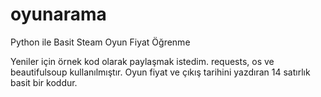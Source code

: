 # oyunarama
Python ile Basit Steam Oyun Fiyat Öğrenme

Yeniler için örnek kod olarak paylaşmak istedim. requests, os ve beautifulsoup kullanılmıştır. Oyun fiyat ve çıkış tarihini yazdıran 14 satırlık basit bir koddur.
